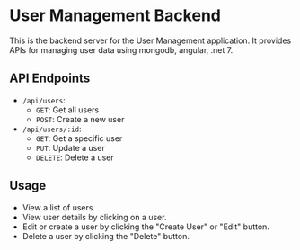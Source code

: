 # User Management Backend

This is the backend server for the User Management application. It provides APIs for managing user data using mongodb, angular, .net 7.


## API Endpoints

-   `/api/users`:
    -   `GET`: Get all users
    -   `POST`: Create a new user
-   `/api/users/:id`:
    -   `GET`: Get a specific user
    -   `PUT`: Update a user
    -   `DELETE`: Delete a user
    
## Usage

-   View a list of users.
-   View user details by clicking on a user.
-   Edit or create a user by clicking the "Create User" or "Edit" button.
-   Delete a user by clicking the "Delete" button.
